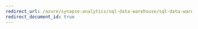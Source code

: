 ```yaml
---
redirect_url: /azure/synapse-analytics/sql-data-warehouse/sql-data-warehouse-service-capacity-limits
redirect_document_id: true
---
```

